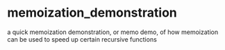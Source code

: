# memoization_demonstration

a quick memoization demonstration, or memo demo, of how memoization can be used to speed up certain recursive functions
